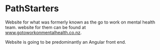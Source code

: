 # PathStarters

Website for what was formerly known as the go to work on mental health team.
website for them can be found at www.gotoworkonmentalhealth.co.nz. 

Website is going to be predominantly an Angular front end. 
